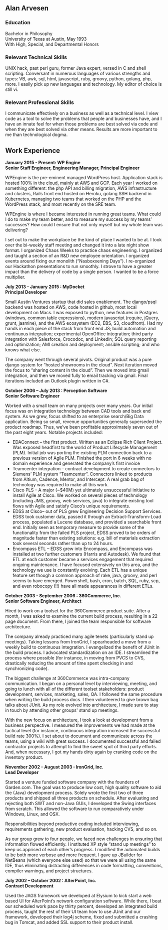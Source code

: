 ## Alan Arvesen

### Education

Bachelor in Philosophy\
University of Texas at Austin, May 1993\
With High, Special, and Departmental Honors

### Relevant Technical Skills
UNIX hack, past perl guru, former Java expert, versed in C and shell scripting. Conversant in numerous languages of various strengths and types: VB, awk, sql, html, javascript, ruby, groovy, python, golang, php, more. I easily pick up new languages and technology. My editor of choice is still vi.


### Relevant Professional Skills
I communicate effectively on a business as well as a technical level. I view code as a tool to solve the problems that people and businesses have, and I have an innate feel for when those problems are best solved via code and when they are best solved via other means. Results are more important to me than technological dogma. 

## Work Experience

**January 2015 - Present: WP Engine**\
**Senior Staff Engineer, Engineering Manager, Principal Engineer**


WPEngine is the pre-eminent managed WordPress host.  Application stack is hosted 100% in the cloud, mainly at AWS and GCP.  Each year I worked on something different: the php API and billing migration, AWS infrastructure and clusters, Rails front end hosted on Heroku, golang SSH backend in Kubernetes, managing two teams that worked on the PHP and the WordPress stack, and most recently on the SRE team.

WPEngine is where I became interested in running great teams.  What could I do to make my team better, and to measure my success by my teams’ successes?  How could I ensure that not only myself but my whole team was delivering?

I set out to make the workplace be the kind of place I wanted to be at.  I took over the bi-weekly staff meeting and changed it into a late night show format. I organized Chaos Weeks to practice chaos engineering.  I organized and taught a section of an R&D new employee orientation.  I organized events around fixing our monolith (“Nasboxxening Days”).  I re-organized our Hackathon presentations to run smoothly.  I strove to have a greater impact than the delivery of code by a single person.  I wanted to be a force multiplier.

**July 2013 – January 2015 : MyDocket**\
**Principal Developer**

Small Austin Ventures startup that did sales enablement.  The django/psql backend was hosted on AWS, code hosted in github, most local development on Macs.  I was exposed to python, new features in Postgres (windows, common table expressions), modern javascript (require, jQuery, grunt, jasmine), and the AWS ecosystem (EC2, EBS, S3, cloudfront).  Had my hands in each piece of the stack from front end JS; build automation and continuous integration; experimental OpenOffice integration; third party integration with Salesforce, Crocodoc, and Linkedin; SQL query reporting and optimization; AMI creation and deployment; ansible scripting; and who knows what else.

The company went through several pivots. Original product was a pure django system for “hosted showrooms in the cloud”.  Next iteration moved the focus to “sharing content in the cloud”.  Then we moved into gmail integration, and then we moved fully to email tracking via gmail.  Final iterations included an Outlook plugin written in C#. 

**October 2006 – July 2013 : Perception Software**\
**Senior Software Engineer**

Worked with a small team on many projects over many years.  Our initial focus was on integration technology between CAD tools and back end system.  As we grew, focus shifted to an enterprise search/Big Data application. Being so small, revenue opportunities generally superseded the product roadmap.   Thus, we’ve been profitable approximately seven out of the past eight years. 
	Notable projects included:
- EDAConnect – the first product.  Written as an Eclipse Rich Client Project.  Was exposed headfirst to the world of Product Lifecycle Management (PLM).  Initial job was porting the existing PLM connection back to a previous version of Agile PLM.  Finished the port in 6 weeks with no domain experience and generated the company’s first invoice
- Teamcenter integration – contract development to create connectors to Siemens’ PLM system “Teamcenter”.  Connectors linked to products from Altium, Cadence, Mentor, and Intercept.  A real grab bag of technology was required to make all this work.
- Cisco PLS – A major (~$40M) yet ultimately unsuccessful initiative to install Agile at Cisco.   We worked on several pieces of technology (including  JMS, groovy, web services, java) to integrate existing tool flows with Agile and satisfy Cisco’s unique requirements.
- EDSS at Cisco– out of PLS grew Engineering Decision Support Services. EDSS took customer data, passed it through an Extract-Transform-Load process, populated a Lucene database, and provided a searchable front end.  Initially seen as temporary measure to provide some of the functionality from the failed PLS project, EDSS proved to be orders of magnitude faster than existing solutions: e.g. bill of materials extraction took several seconds rather than up to 24 hours.  
- Encompass ETL – EDSS grew into Encompass, and Encompass was installed at two further customers (Harris and Autodesk).  We found that ETL at each customer became a services engagement that required ongoing maintenance.  I have focused extensively on this area, and the technology we use is constantly evolving.  Each ETL has a unique feature set though a common approach of rake, java, groovy, and perl seems to have emerged.  Powershell, bash, cron, batch, SQL, ruby, scp, and even robocopy (!!) have all made appearances in different ETLs.


**October 2003 - September 2006 : 360Commerce, Inc.**\
**Senior Software Engineer, Architect**

Hired to work on a toolset for the 360Commerce product suite. After a month, I was asked to examine the current build process, resulting in a 22 page document. From there, I joined the team responsible for software architecture.

The company already practiced many agile tenets (particularly stand up meetings). Taking lessons from IronGrid, I spearheaded a move from a weekly build to continuous integration. I evangelized the benefit of JUnit in the build process. I advocated standardization on an IDE. I streamlined the process where possible (for instance, in moving from PVCS to CVS, drastically reducing the amount of time spent checking in and synchronizing code).

The biggest challenge at 360Commerce was intra-company communication. I began on a personal level by interviewing, meeting, and going to lunch with all of the different toolset stakeholders: product development, services, marketing, sales, QA. I followed the same procedure when writing the build process docs. I then volunteered to give brown bag talks about JUnit. As my role evolved into architecture, I made sure to stay in touch by attending other groups' stand up meetings.

With the new focus on architecture, I took a look at development from a business perspective. I measured the improvements we had made at the tactical level (for instance, continuous integration increased the successful build rate 300%). I set about to document and communicate across the teams, using a wiki with great success. I documented successful and failed contractor projects to attempt to find the sweet spot of third party efforts. And, when necessary, I got my hands dirty again by cranking code on the inventory product.

**November 2002 – August 2003 : IronGrid, Inc.**\
**Lead Developer**

Started a venture funded software company with the founders of Garden.com.  The goal was to produce low cost, high quality software to aid the (Java) development process.  Solely wrote the first two of three products and shipped all three products on schedule.  After evaluating and rejecting both SWT and non-Java GUIs, I developed the Swing interfaces from scratch.  This allowed the software to run comparatively under Windows, Linux, and OSX. 

Responsibilities beyond productive coding included interviewing, requirements gathering, new product evaluation, hacking CVS, and so on.

As our group grew to four people, we faced new challenges in ensuring that information flowed efficiently.   I instituted XP style “stand up meetings” to keep us apprised of each other’s progress. I modified the automated builds to be both more verbose and more frequent.  I gave up JBuilder for NetBeans (which everyone else used) so that we were all using the same IDE, thus eliminating distracting differences in code formatting, conventions, compiler warnings, and project structures.

**July 2002 – October 2002 : AlterPoint, Inc.**\
**Contract Development**

Used the JAGS framework we developed at Elysium to kick start a web based UI for AlterPoint’s network configuration software.  While there, I beat our scheduled work pace by thirty percent, developed an integrated build process, taught the rest of their UI team how to use JUnit and our framework, developed their log4j scheme, fixed and submitted a crashing bug in Tomcat, and added SSL support to their product install.


